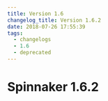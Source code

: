 ```yaml
---
title: Version 1.6
changelog_title: Version 1.6.2
date: 2018-07-26 17:55:39
tags:
  - changelogs
  - 1.6
  - deprecated
---
```


# Spinnaker 1.6.2

<script src="https://gist.github.com/spinnaker-release/3fc52e64bae26f8ea1c68bcd8383d4b5.js"/>

